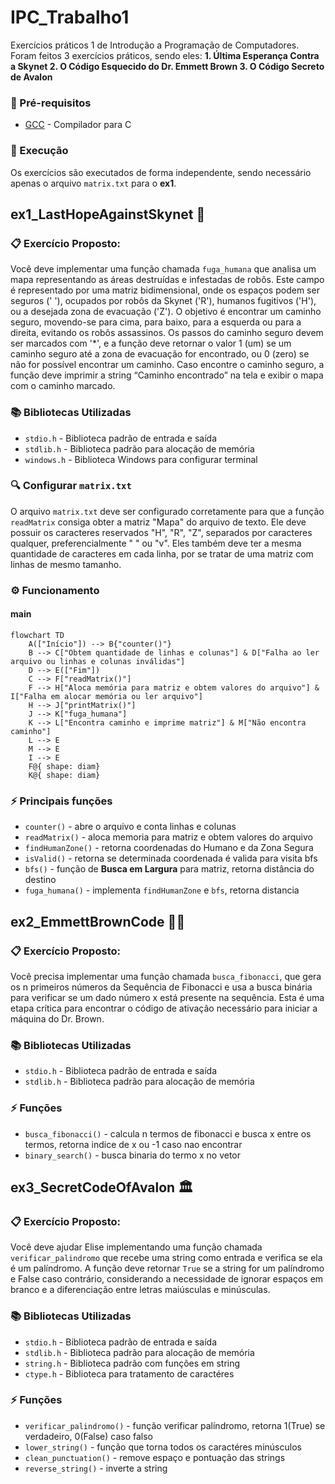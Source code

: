 # IPC_Trabalho1
Exercícios práticos 1 de Introdução a Programação de Computadores. Foram feitos 3 exercícios práticos, sendo eles:
**1. Última Esperança Contra a Skynet
2. O Código Esquecido do Dr. Emmett Brown
3. O Código Secreto de Avalon**
### :wrench: Pré-requisitos
* [GCC](https://gcc.gnu.org/ "GCC (GNU Compiler Collection)") - Compilador para C

### :rocket: Execução
Os exercícios são executados de forma independente, sendo necessário apenas o arquivo ```matrix.txt``` para o **ex1**.

## ex1_LastHopeAgainstSkynet :robot:
### :clipboard: Exercício Proposto:
Você deve implementar uma função chamada ```fuga_humana``` que analisa um mapa representando as áreas
destruídas e infestadas de robôs. Este campo é representado por uma matriz bidimensional, onde os espaços
podem ser seguros (' '), ocupados por robôs da Skynet ('R'), humanos fugitivos ('H'), ou a desejada zona de
evacuação ('Z'). O objetivo é encontrar um caminho seguro, movendo-se para cima, para baixo, para a esquerda
ou para a direita, evitando os robôs assassinos. Os passos do caminho seguro devem ser marcados com '*', e a
função deve retornar o valor 1 (um) se um caminho seguro até a zona de evacuação for encontrado, ou 0 (zero)
se não for possível encontrar um caminho. Caso encontre o caminho seguro, a função deve imprimir a string
“Caminho encontrado” na tela e exibir o mapa com o caminho marcado.

### :books: Bibliotecas Utilizadas
* ```stdio.h``` - Biblioteca padrão de entrada e saída
* ```stdlib.h``` - Biblioteca padrão para alocação de memória 
* ```windows.h``` - Biblioteca Windows para configurar terminal

### :mag: Configurar ```matrix.txt```
O arquivo ```matrix.txt``` deve ser configurado corretamente para que a função ```readMatrix``` consiga obter a matriz "Mapa" do arquivo de texto. Ele deve possuir os caracteres reservados "H", "R", "Z", separados por caracteres qualquer, preferencialmente " " ou "v".
Eles também deve ter a mesma quantidade de caracteres em cada linha, por se tratar de uma matriz com linhas de mesmo tamanho.

### :gear: Funcionamento
#### main
``` mermaid
flowchart TD
    A(["Início"]) --> B{"counter()"}
    B --> C["Obtem quantidade de linhas e colunas"] & D["Falha ao ler arquivo ou linhas e colunas inválidas"]
    D --> E(["Fim"])
    C --> F["readMatrix()"]
    F --> H["Aloca memória para matriz e obtem valores do arquivo"] & I["Falha em alocar memória ou ler arquivo"]
    H --> J["printMatrix()"]
    J --> K["fuga_humana"]
    K --> L["Encontra caminho e imprime matriz"] & M["Não encontra caminho"]
    L --> E
    M --> E
    I --> E
    F@{ shape: diam}
    K@{ shape: diam}
```
### :zap: Principais funções
* ```counter()``` - abre o arquivo e conta linhas e colunas
* ```readMatrix()``` - aloca memoria para matriz e obtem valores do arquivo
* ```findHumanZone()``` - retorna coordenadas do Humano e da Zona Segura
* ```isValid()``` - retorna se determinada coordenada é valida para visita bfs
* ```bfs()``` - função de **Busca em Largura** para matriz, retorna distância do destino
* ```fuga_humana()``` - implementa ```findHumanZone``` e ```bfs```, retorna distancia

## ex2_EmmettBrownCode :scientist:
### :clipboard: Exercício Proposto:
Você precisa implementar uma função chamada ```busca_fibonacci```, que
gera os n primeiros números da Sequência de Fibonacci e usa a busca binária para verificar se um dado número
x está presente na sequência. Esta é uma etapa crítica para encontrar o código de ativação necessário para iniciar
a máquina do Dr. Brown.

### :books: Bibliotecas Utilizadas
* ```stdio.h``` - Biblioteca padrão de entrada e saída
* ```stdlib.h``` - Biblioteca padrão para alocação de memória 

### :zap: Funções
* ```busca_fibonacci()``` - calcula n termos de fibonacci e busca x entre os termos, retorna indice de x ou -1 caso nao encontrar
* ```binary_search()``` - busca binaria do termo x no vetor

## ex3_SecretCodeOfAvalon :classical_building:
### :clipboard: Exercício Proposto:
Você deve ajudar Elise implementando uma função
chamada ```verificar_palindromo``` que recebe uma string como entrada e verifica se ela é um palíndromo. A
função deve retornar ```True``` se a string for um palíndromo e False caso contrário, considerando a necessidade de
ignorar espaços em branco e a diferenciação entre letras maiúsculas e minúsculas.

### :books: Bibliotecas Utilizadas
* ```stdio.h``` - Biblioteca padrão de entrada e saída
* ```stdlib.h``` - Biblioteca padrão para alocação de memória 
* ```string.h``` - Biblioteca padrão com funções em string
* ```ctype.h``` - Biblioteca para tratamento de caractéres

### :zap: Funções
* ```verificar_palindromo()``` - função verificar palíndromo, retorna 1(True) se verdadeiro, 0(False) caso falso
* ```lower_string()``` - função que torna todos os caractéres minúsculos
* ```clean_punctuation()``` - remove espaço e pontuação das strings
* ```reverse_string()``` - inverte a string